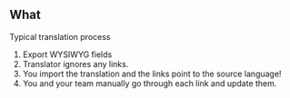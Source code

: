 ##  What

Typical translation process

<ol>
	<li class="fragment" data-fragment-index="0">Export WYSIWYG fields</li>
	<li class="fragment" data-fragment-index="1">Translator ignores any links.</li>
	<li class="fragment" data-fragment-index="2">You import the translation and the links point to the source language!</li>
	<li class="fragment" data-fragment-index="3">You and your team manually go through each link and update them.</li>
</ol>
